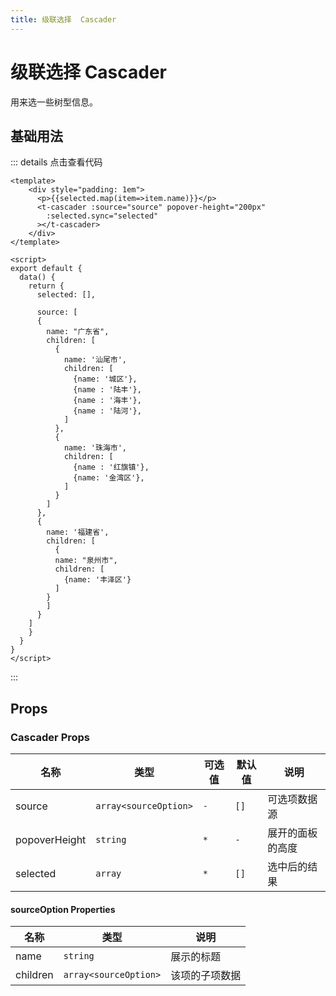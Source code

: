 ```yaml
---
title: 级联选择  Cascader
---
```


# 级联选择  Cascader

用来选一些树型信息。

## 基础用法


<ClientOnly>
<Cascader-demo/>
</ClientOnly>


::: details 点击查看代码

```vue
<template>
    <div style="padding: 1em">
      <p>{{selected.map(item=>item.name)}}</p>
      <t-cascader :source="source" popover-height="200px"
        :selected.sync="selected"
      ></t-cascader>
    </div>
</template>

<script>
export default {
  data() {
    return {
      selected: [],

      source: [
      {
        name: "广东省",
        children: [
          {
            name: '汕尾市',
            children: [
              {name: '城区'},
              {name : '陆丰'},
              {name : '海丰'},
              {name : '陆河'},
            ]
          },
          {
            name: '珠海市',
            children: [
              {name : '红旗镇'},
              {name: '金湾区'},
            ]
          }
        ]
      },
      {
        name: '福建省',
        children: [
          {
          name: "泉州市",
          children: [
            {name: '丰泽区'}
          ]
        }
        ]
      }
    ]
    }
  }
}
</script>
```
:::


## Props

### Cascader Props

| 名称 | 类型 | 可选值 | 默认值 | 说明 |
| --- | --- | --- |  --- | --- |
| source | `array<sourceOption>`| `-`  | `[]`  | 可选项数据源 |
| popoverHeight | `string` |`*` | `-` | 展开的面板的高度 |
| selected | `array` |`*` | `[]` | 选中后的结果 |

#### sourceOption Properties

| 名称 | 类型 | 说明 |
| --- | --- |--- |
| name | `string`|  展示的标题 |
| children | `array<sourceOption>` | 该项的子项数据 |
